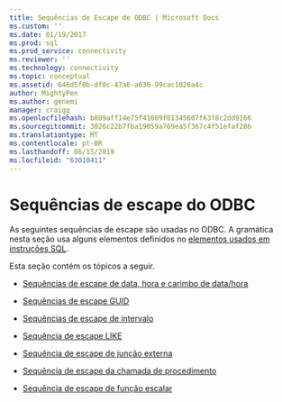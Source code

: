 ```yaml
---
title: Sequências de Escape de ODBC | Microsoft Docs
ms.custom: ''
ms.date: 01/19/2017
ms.prod: sql
ms.prod_service: connectivity
ms.reviewer: ''
ms.technology: connectivity
ms.topic: conceptual
ms.assetid: 646d5f0b-df0c-47a6-a630-99cac1026a4c
author: MightyPen
ms.author: genemi
manager: craigg
ms.openlocfilehash: b809aff14e75f41089f01345607f63f8c2dd9166
ms.sourcegitcommit: 3026c22b7fba19059a769ea5f367c4f51efaf286
ms.translationtype: MT
ms.contentlocale: pt-BR
ms.lasthandoff: 06/15/2019
ms.locfileid: "63018411"
---
```

# <a name="odbc-escape-sequences"></a>Sequências de escape do ODBC
As seguintes sequências de escape são usadas no ODBC. A gramática nesta seção usa alguns elementos definidos no [elementos usados em instruções SQL](../../../odbc/reference/appendixes/elements-used-in-sql-statements.md).  
  
 Esta seção contém os tópicos a seguir.  
  
-   [Sequências de escape de data, hora e carimbo de data/hora](../../../odbc/reference/appendixes/date-time-and-timestamp-escape-sequences.md)  
  
-   [Sequências de escape GUID](../../../odbc/reference/appendixes/guid-escape-sequences.md)  
  
-   [Sequências de escape de intervalo](../../../odbc/reference/appendixes/interval-escape-sequences.md)  
  
-   [Sequência de escape LIKE](../../../odbc/reference/appendixes/like-escape-sequence.md)  
  
-   [Sequência de escape de junção externa](../../../odbc/reference/appendixes/outer-join-escape-sequence.md)  
  
-   [Sequência de escape da chamada de procedimento](../../../odbc/reference/appendixes/procedure-call-escape-sequence.md)  
  
-   [Sequência de escape de função escalar](../../../odbc/reference/appendixes/scalar-function-escape-sequence.md)
